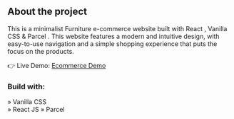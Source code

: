 
<h2>About the project</h2>

<p>This is a minimalist Furniture e-commerce website built with React , Vanilla CSS  & Parcel . This
website features a modern and intuitive design, with easy-to-use navigation and a
simple shopping experience that puts the focus on the products.</p>


👉 Live Demo: <a href='https://minimalist-e-commerce.vercel.app/'>Ecommerce Demo</a>

<h3>Build with:</h3>

» Vanilla CSS <br>
» React JS
» Parcel







